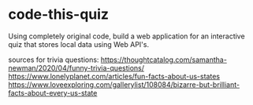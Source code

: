 # code-this-quiz
Using completely original code, build a web application for an interactive quiz that stores local data using Web API's.




sources for trivia questions:
https://thoughtcatalog.com/samantha-newman/2020/04/funny-trivia-questions/
https://www.lonelyplanet.com/articles/fun-facts-about-us-states
https://www.loveexploring.com/gallerylist/108084/bizarre-but-brilliant-facts-about-every-us-state
